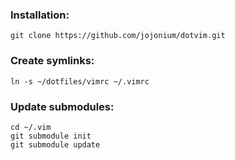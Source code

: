 ### Installation:

	git clone https://github.com/jojonium/dotvim.git

### Create symlinks:

	ln -s ~/dotfiles/vimrc ~/.vimrc

### Update submodules:

	cd ~/.vim
	git submodule init
	git submodule update
